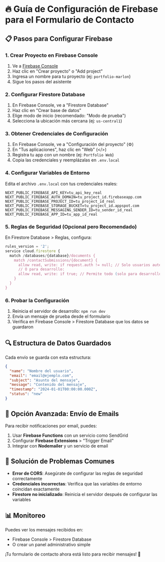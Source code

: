 # 🔥 Guía de Configuración de Firebase para el Formulario de Contacto

## 📋 Pasos para Configurar Firebase

### 1. Crear Proyecto en Firebase Console
1. Ve a [Firebase Console](https://console.firebase.google.com/)
2. Haz clic en "Crear proyecto" o "Add project"
3. Ingresa un nombre para tu proyecto (ej: `portfolio-marlon`)
4. Sigue los pasos del asistente

### 2. Configurar Firestore Database
1. En Firebase Console, ve a "Firestore Database"
2. Haz clic en "Crear base de datos"
3. Elige modo de inicio (recomendado: "Modo de prueba")
4. Selecciona la ubicación más cercana (ej: `us-central1`)

### 3. Obtener Credenciales de Configuración
1. En Firebase Console, ve a "Configuración del proyecto" (⚙️)
2. En "Tus aplicaciones", haz clic en "Web" (</>)
3. Registra tu app con un nombre (ej: `Portfolio Web`)
4. Copia las credenciales y reemplázalas en `.env.local`

### 4. Configurar Variables de Entorno
Edita el archivo `.env.local` con tus credenciales reales:

```env
NEXT_PUBLIC_FIREBASE_API_KEY=tu_api_key_real
NEXT_PUBLIC_FIREBASE_AUTH_DOMAIN=tu_project_id.firebaseapp.com
NEXT_PUBLIC_FIREBASE_PROJECT_ID=tu_project_id_real
NEXT_PUBLIC_FIREBASE_STORAGE_BUCKET=tu_project_id.appspot.com
NEXT_PUBLIC_FIREBASE_MESSAGING_SENDER_ID=tu_sender_id_real
NEXT_PUBLIC_FIREBASE_APP_ID=tu_app_id_real
```

### 5. Reglas de Seguridad (Opcional pero Recomendado)
En Firestore Database > Reglas, configura:

```javascript
rules_version = '2';
service cloud.firestore {
  match /databases/{database}/documents {
    match /contactSubmissions/{document} {
      allow read, write: if request.auth != null; // Solo usuarios autenticados
      // O para desarrollo:
      allow read, write: if true; // Permite todo (solo para desarrollo)
    }
  }
}
```

### 6. Probar la Configuración
1. Reinicia el servidor de desarrollo: `npm run dev`
2. Envía un mensaje de prueba desde el formulario
3. Verifica en Firebase Console > Firestore Database que los datos se guardaron

## 🔍 Estructura de Datos Guardados
Cada envío se guarda con esta estructura:
```json
{
  "name": "Nombre del usuario",
  "email": "email@ejemplo.com",
  "subject": "Asunto del mensaje",
  "message": "Contenido del mensaje",
  "timestamp": "2024-01-01T00:00:00.000Z",
  "status": "new"
}
```

## 📧 Opción Avanzada: Envío de Emails
Para recibir notificaciones por email, puedes:
1. Usar **Firebase Functions** con un servicio como SendGrid
2. Configurar **Firebase Extensions** > "Trigger Email"
3. Integrar con **Nodemailer** y un servicio de email

## 🚨 Solución de Problemas Comunes
- **Error de CORS**: Asegúrate de configurar las reglas de seguridad correctamente
- **Credenciales incorrectas**: Verifica que las variables de entorno coincidan exactamente
- **Firestore no inicializado**: Reinicia el servidor después de configurar las variables

## 📊 Monitoreo
Puedes ver los mensajes recibidos en:
- Firebase Console > Firestore Database
- O crear un panel administrativo simple

¡Tu formulario de contacto ahora está listo para recibir mensajes! 🎉